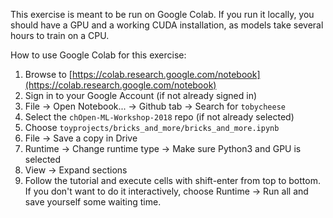 This exercise is meant to be run on Google Colab. If you run it locally, you should have a GPU and a working CUDA installation, as models take several hours to train on a CPU.

How to use Google Colab for this exercise:

1. Browse to [https://colab.research.google.com/notebook](https://colab.research.google.com/notebook)
1. Sign in to your Google Account (if not already signed in)
1. File -> Open Notebook... -> Github tab -> Search for `tobycheese`
1. Select the `chOpen-ML-Workshop-2018` repo (if not already selected)
1. Choose `toyprojects/bricks_and_more/bricks_and_more.ipynb`
1. File -> Save a copy in Drive
1. Runtime -> Change runtime type -> Make sure Python3 and GPU is selected
1. View -> Expand sections
1. Follow the tutorial and execute cells with shift-enter from top to bottom. If you don't want to do it interactively, choose Runtime -> Run all and save yourself some waiting time.
